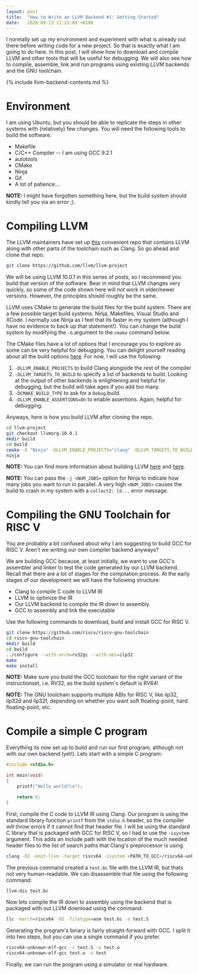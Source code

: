 ```yaml
---
layout: post
title:  "How to Write an LLVM Backend #1: Getting Started"
date:   2020-09-13 11:21:09 +0100
---
```


I normally set up my environment and experiment with what is already out there
before writing code for a new project. So that is exactly what I am going to
do here. In this post, I will show how to download and compile LLVM and other
tools that will be useful for debugging. We will also see how to compile,
assemble, link and run programs using existing LLVM backends and the GNU
toolchain.

{% include llvm-backend-contents.md %}

# Environment

I am using Ubuntu, but you should be able to replicate the steps in other
systems with (relatively) few changes. You will need the following tools to
build the software.

* Makefile
* C/C++ Compiler -- I am using GCC 9.2.1
* autotools
* CMake
* Ninja
* Git
* A lot of patience...

**NOTE:** I might have forgotten something here, but the build system should
kindly tell you via an error ;).

# Compiling LLVM

The LLVM maintainers have set up [this](https://github.com/llvm/llvm-project)
convenient repo that contains LLVM along with other parts of the
toolchain such as Clang. So go ahead and clone that repo.

```sh
git clone https://github.com/llvm/llvm-project
```

We will be using LLVM 10.0.1 in this series of posts, so I recommend you
build that version of the software. Bear in mind that LLVM changes very
quickly, so some of the code shown here will *not* work in older/newer
versions. However, the principles should roughly be the same.

LLVM uses CMake to generate the build files for the build system. There are a
few possible target build systems: Ninja, Makefiles, Visual Studio and XCode. I
normally use Ninja as I feel that its faster in my system (although I have no
evidence to back up that statement!). You can change the build system by
modifying the `-G` argument to the `cmake` command below.

The CMake files have a lot of options that I encourage you to explore as some
can be very helpful for debugging. You can delight yourself reading about all
the build options [here](https://llvm.org/docs/CMake.html). For now, I will use
the following:

1. `-DLLVM_ENABLE_PROJECTS` to build Clang alongside the rest of the compiler
1. `-DLLVM_TARGETS_TO_BUILD` to specify a list of backends to build. Looking at
the output of other backends is enlightening and helpful for debugging, but the
build will take ages if you add too many.
1. `-DCMAKE_BUILD_TYPE` to ask for a `Debug` build.
1. `-DLLVM_ENABLE_ASSERTIONS=On` to enable assertions. Again, helpful for
debugging.

Anyways, here is how you build LLVM after cloning the repo.

```sh
cd llvm-project
git checkout llvmorg-10.0.1
mkdir build
cd build
cmake -G "Ninja" -DLLVM_ENABLE_PROJECTS="clang" -DLLVM_TARGETS_TO_BUILD="ARM;Lanai;RISCV" -DCMAKE_BUILD_TYPE="Debug" -DLLVM_ENABLE_ASSERTIONS=On ../llvm
ninja
```

**NOTE:** You can find more information about building LLVM
[here](https://llvm.org/docs/GettingStarted.html) and
[here](https://llvm.org/docs/CMake.html).

**NOTE:** You can pass the `-j <NUM_JOBS>` option for Ninja to indicate how
many jobs you want to run in parallel. A very high `<NUM_JOBS>` causes the
build to crash in my system with a `collect2: ld...` error message.

# Compiling the GNU Toolchain for RISC V

You are probably a bit confused about why I am suggesting to build GCC for
RISC V. Aren't we writing our own compiler backend anyways?

We are building GCC because, at least initially, we want to use GCC's assembler
and linker to test the code generated by our LLVM backend. Recall that there
are a lot of stages for the compilation process. At the early stages of our
development we will have the following structure:

* Clang to compile C code to LLVM IR
* LLVM to optimize the IR
* Our LLVM backend to compile the IR down to assembly
* GCC to assembly and link the executable

Use the following commands to download, build and install GCC for RISC V.

```sh
git clone https://github.com/riscv/riscv-gnu-toolchain
cd riscv-gnu-toolchain
mkdir build
cd build
../configure --with-arch=rv32gc --with-abi=ilp32
make
make install
```

**NOTE:** Make sure you build the GCC toolchain for the right variant of the
instructionset, i.e. RV32, as the build system's default is RV64!

**NOTE:** The GNU toolchain supports multiple ABIs for RISC V, like ilp32,
ilp32d and ilp32f, depending on whether you want soft floating-point, hard
floating-point, etc.

# Compile a simple C program

Everything its now set up to build and run our first program, although not with
our own backend (yet!). Lets start with a simple C program:

```c
#include <stdio.h>

int main(void)
{
    printf("Hello world!\n");

    return 0;
}
```

First, compile the C code to LLVM IR using Clang. Our program is using the
standard library function `printf` from the `stdio.h` header, so the compiler
will throw errors if it cannot find that header file. I will be using the
standard C library that is packaged with GCC for RISC V, so I had to use the
`-isystem` argument. This adds an include path with the location of the much
needed header files to the list of search paths that Clang's preprocessor is
using.

```sh
clang -O2 -emit-llvm -target riscv64 -isystem <PATH_TO_GCC>/riscv64-unknown-elf/include -c test.c -o test.bc
```

The previous command created a `test.bc` file with the LLVM IR, but thats not
very human-readable. We can disassemble that file using the following command:

```sh
llvm-dis test.bc
```

Now lets compile the IR down to assembly using the backend that is packaged
with out LLVM download using the command:

```sh
llc -march=riscv64 -O2 -filetype=asm test.bc -o test.S
```

Generating the program's binary is fairly straight-forward with GCC. I split it
into two steps, but you can use a single command if you prefer.

```sh
riscv64-unknown-elf-gcc -c test.S -o test.o
riscv64-unknown-elf-gcc test.o -o test
```

Finally, we can run the program using a simulator or real hardware.
